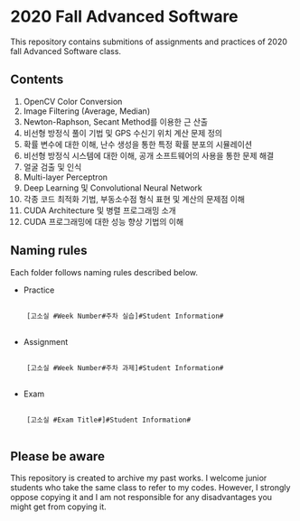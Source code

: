 # 2020 Fall Advanced Software
This repository contains submitions of assignments and practices of 2020 fall Advanced Software class. 

## Contents
1. OpenCV Color Conversion
2. Image Filtering (Average, Median)
3. Newton-Raphson, Secant Method를 이용한 근 산출
4. 비선형 방정식 풀이 기법 및 GPS 수신기 위치 계산 문제 정의
5. 확률 변수에 대한 이해, 난수 생성을 통한 특정 확률 분포의 시뮬레이션
6. 비선형 방정식 시스템에 대한 이해, 공개 소프트웨어의 사용을 통한 문제 해결
7. 얼굴 검출 및 인식
8. Multi-layer Perceptron
9. Deep Learning 및 Convolutional Neural Network
10. 각종 코드 최적화 기법, 부동소수점 형식 표현 및 계산의 문제점 이해
11. CUDA Architecture 및 병렬 프로그래밍 소개
12. CUDA 프로그래밍에 대한 성능 향상 기법의 이해

## Naming rules
Each folder follows naming rules described below.
* Practice
<pre>
<code>
    [고소실 #Week Number#주차 실습]#Student Information#
</code>
</pre>
* Assignment
<pre>
<code>
    [고소실 #Week Number#주차 과제]#Student Information#
</code>
</pre>
* Exam
<pre>
<code>
    [고소실 #Exam Title#]#Student Information#
</code>
</pre>

## Please be aware
This repository is created to archive my past works. I welcome junior students who take the same class to refer to my codes. However, I strongly oppose copying it and I am not responsible for any disadvantages you might get from copying it.
